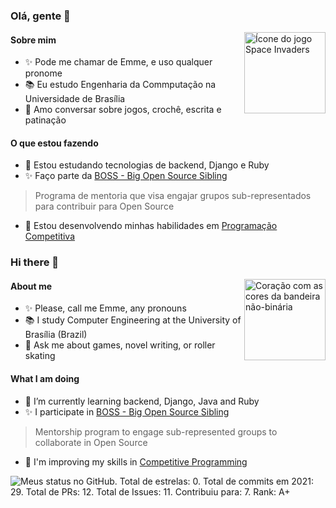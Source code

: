 ### Olá, gente 👋

<img align='right' alt="Ícone do jogo Space Invaders" src="https://media.giphy.com/media/KY2ZMhnCxP008/giphy.gif" width="130"/>

#### Sobre mim

- ✨ Pode me chamar de Emme, e uso qualquer pronome
- 📚 Eu estudo Engenharia da Commputação na Universidade de Brasília
- 💬 Amo conversar sobre jogos, crochê, escrita e patinação


#### O que estou fazendo

- 🌱 Estou estudando tecnologias de backend, Django e Ruby
- ✨ Faço parte da [BOSS - Big Open Source Sibling](https://github.com/BOSS-BigOpenSourceSibling)
> Programa de mentoria que visa engajar grupos sub-representados para contribuir para Open Source
- 🚀 Estou desenvolvendo minhas habilidades em [Programação Competitiva](https://github.com/emmenezes/programacao-competitiva)


### Hi there 👋

<img align='right' alt="Coração com as cores da bandeira não-binária" src="https://media.giphy.com/media/RKN7yDEExVC5t8TJPd/source.gif" width="130"/>

#### About me

- ✨ Please, call me Emme, any pronouns
- 📚 I study Computer Engineering at the University of Brasília (Brazil)
- 💬 Ask me about games, novel writing, or roller skating 

#### What I am doing

- 🌱 I’m currently learning backend, Django, Java and Ruby
- ✨ I participate in [BOSS - Big Open Source Sibling](https://github.com/BOSS-BigOpenSourceSibling)
> Mentorship program to engage sub-represented groups to collaborate in Open Source
- 🚀 I'm improving my skills in [Competitive Programming](https://github.com/emmenezes/programacao-competitiva)


![Meus status no GitHub. Total de estrelas: 0. Total de commits em 2021: 29. Total de PRs: 12. Total de Issues: 11. Contribuiu para: 7. Rank: A+](https://github-readme-stats.vercel.app/api?username=emmenezes)

